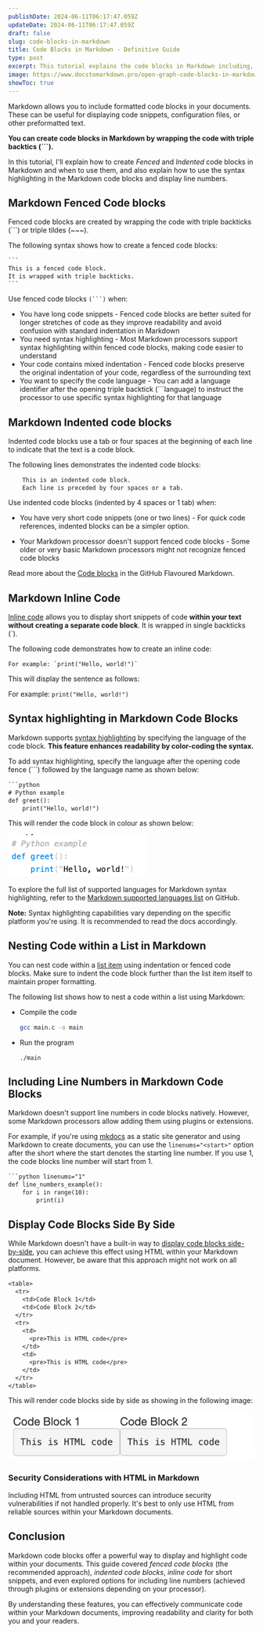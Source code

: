 ```yaml
---
publishDate: 2024-06-11T06:17:47.059Z
updateDate: 2024-06-11T06:17:47.059Z
draft: false
slug: code-blocks-in-markdown
title: Code Blocks in Markdown - Definitive Guide
type: post
excerpt: This tutorial explains the code blocks in Markdown including, fenced code blocks, indented code blocks, inline codes and syntax highlighting in code blocks.
image: https://www.docstomarkdown.pro/open-graph-code-blocks-in-markdown.png
showToc: true
---
```


Markdown allows you to include formatted code blocks in your documents. These can be useful for displaying code snippets, configuration files, or other preformatted text.

**You can create code blocks in Markdown by wrapping the code with triple backtics (```).**

In this tutorial, I'll explain how to create *Fenced* and *Indented* code blocks in Markdown and when to use them, and also explain how to use the syntax highlighting in the Markdown code blocks and display line numbers.

<!-- toc -->

## Markdown Fenced Code blocks

Fenced code blocks are created by wrapping the code with triple backticks (```) or triple tildes (~~~).

The following syntax shows how to create a fenced code blocks: 

````
```
This is a fenced code block.
It is wrapped with triple backticks.
```
````

Use fenced code blocks `(```)` when:

- You have long code snippets - Fenced code blocks are better suited for longer stretches of code as they improve readability and avoid confusion with standard indentation in Markdown
- You need syntax highlighting - Most Markdown processors support syntax highlighting within fenced code blocks, making code easier to understand
- Your code contains mixed indentation - Fenced code blocks preserve the original indentation of your code, regardless of the surrounding text
- You want to specify the code language - You can add a language identifier after the opening triple backtick (```language) to instruct the processor to use specific syntax highlighting for that language

## Markdown Indented code blocks

Indented code blocks use a tab or four spaces at the beginning of each line to indicate that the text is a code block.

The following lines demonstrates the indented code blocks:

```
    This is an indented code block.
    Each line is preceded by four spaces or a tab.
```

Use indented code blocks (indented by 4 spaces or 1 tab) when:

- You have very short code snippets (one or two lines) - For quick code references, indented blocks can be a simpler option.

- Your Markdown processor doesn't support fenced code blocks - Some older or very basic Markdown processors might not recognize fenced code blocks

Read more about the [Code blocks](https://docs.github.com/en/get-started/writing-on-github/working-with-advanced-formatting/creating-and-highlighting-code-blocks) in the GitHub Flavoured Markdown. 

## Markdown Inline Code

[Inline code](https://developer.mozilla.org/en-US/docs/Web/HTML/Element/code) allows you to display short snippets of code **within your text without creating a separate code block**. It is wrapped in single backticks (`).

The following code demonstrates how to create an inline code:

```
For example: `print("Hello, world!")`
```

This will display the sentence as follows: 

For example: `print("Hello, world!")`


## Syntax highlighting in Markdown Code Blocks

Markdown supports [syntax highlighting](https://en.wikipedia.org/wiki/Syntax_highlighting) by specifying the language of the code block. **This feature enhances readability by color-coding the syntax.**

To add syntax highlighting, specify the language after the opening code fence (```) followed by the language name as shown below:

```
```python
# Python example
def greet():
    print("Hello, world!")
```

This will render the code block in colour as shown below: 

![Code block with syntax highlighting](./images/syntax-highlighting.png)

To explore the full list of supported languages for Markdown syntax highlighting, refer to the [Markdown supported languages list](https://github.com/jincheng9/markdown_supported_languages?tab=readme-ov-file#heres-a-full-list-of-supported-languages) on GitHub.

**Note:** Syntax highlighting capabilities vary depending on the specific platform you're using. It is recommended to read the docs accordingly.

## Nesting Code within a List in Markdown

You can nest code within a [list item](/lists-in-markdown/) using indentation or fenced code blocks. Make sure to indent the code block further than the list item itself to maintain proper formatting.

The following list shows how to nest a code within a list using Markdown:

- Compile the code
    ```bash
    gcc main.c -o main
    ```
- Run the program

    ```
    ./main
    ```

## Including Line Numbers in Markdown Code Blocks

Markdown doesn't support line numbers in code blocks natively. However, some Markdown processors allow adding them using plugins or extensions.

For example, if you're using [mkdocs](https://squidfunk.github.io/mkdocs-material/reference/code-blocks/#adding-line-numbers) as a static site generator and using Markdown to create documents, you can use the `linenums="<start>"` option after the short where the start denotes the starting line number. If you use 1, the code blocks line number will start from 1.

```
```python linenums="1"
def line_numbers_example():
    for i in range(10):
        print(i)
```

## Display Code Blocks Side By Side

While Markdown doesn't have a built-in way to [display code blocks side-by-side](https://github.com/yzhang-gh/vscode-markdown/issues/987), you can achieve this effect using HTML within your Markdown document. However,  be aware that this approach might not work on all platforms. 

```
<table>
  <tr>
    <td>Code Block 1</td>
    <td>Code Block 2</td>
  </tr>
  <tr>
    <td>
      <pre>This is HTML code</pre>
    </td>
    <td>
      <pre>This is HTML code</pre>
    </td>
  </tr>
</table>
```

This will render code blocks side by side as showing in the following image: 

![Side by side code blocks](./images/side-by-side-code-blocks.png)

### Security Considerations with HTML in Markdown

Including HTML from untrusted sources can introduce security vulnerabilities if not handled properly.  It's best to only use HTML from reliable sources within your Markdown documents.

## Conclusion

Markdown code blocks offer a powerful way to display and highlight code within your documents. This guide covered *fenced code blocks* (the recommended approach), *indented code blocks*, *inline code* for short snippets, and even explored options for including line numbers (achieved through plugins or extensions depending on your processor).

By understanding these features, you can effectively communicate code within your Markdown documents, improving readability and clarity for both you and your readers.